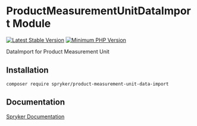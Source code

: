 # ProductMeasurementUnitDataImport Module
[![Latest Stable Version](https://poser.pugx.org/spryker/product-measurement-unit-data-import/v/stable.svg)](https://packagist.org/packages/spryker/product-measurement-unit-data-import)
[![Minimum PHP Version](https://img.shields.io/badge/php-%3E%3D%208.3-8892BF.svg)](https://php.net/)

DataImport for Product Measurement Unit

## Installation

```
composer require spryker/product-measurement-unit-data-import
```

## Documentation

[Spryker Documentation](https://docs.spryker.com)
